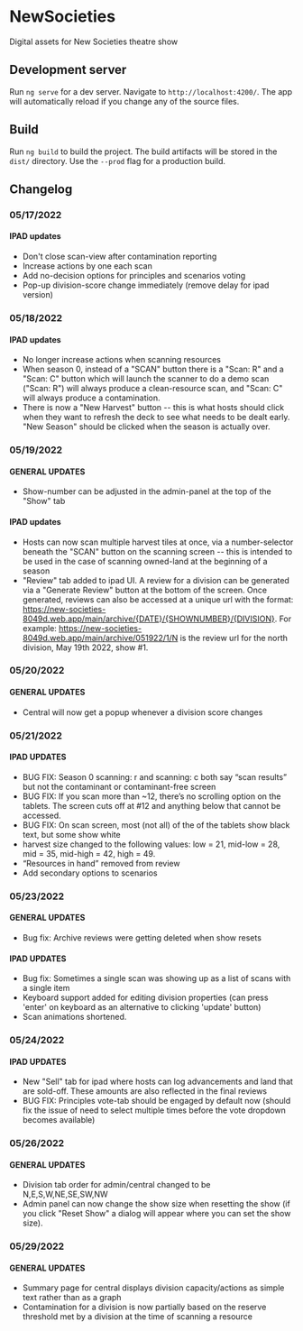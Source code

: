 # NewSocieties

Digital assets for New Societies theatre show

## Development server

Run `ng serve` for a dev server. Navigate to `http://localhost:4200/`. The app will automatically reload if you change any of the source files.

## Build

Run `ng build` to build the project. The build artifacts will be stored in the `dist/` directory. Use the `--prod` flag for a production build.

## Changelog
### 05/17/2022
#### IPAD updates
* Don't close scan-view after contamination reporting
* Increase actions by one each scan
* Add no-decision options for principles and scenarios voting
* Pop-up division-score change immediately (remove delay for ipad version)

### 05/18/2022
#### IPAD updates
* No longer increase actions when scanning resources
* When season 0, instead of a "SCAN" button there is a "Scan: R" and a "Scan: C" button which will launch the scanner to do a demo scan ("Scan: R") will always produce a clean-resource scan, and "Scan: C" will always produce a contamination.
* There is now a "New Harvest" button -- this is what hosts should click when they want to refresh the deck to see what needs to be dealt early. "New Season" should be clicked when the season is actually over.

### 05/19/2022
#### GENERAL UPDATES
* Show-number can be adjusted in the admin-panel at the top of the "Show" tab

#### IPAD updates
* Hosts can now scan multiple harvest tiles at once, via a number-selector beneath the "SCAN" button on the scanning screen -- this is intended to be used in the case of scanning owned-land at the beginning of a season
* "Review" tab added to ipad UI. A review for a division can be generated via a "Generate Review" button at the bottom of the screen. Once generated, reviews can also be accessed at a unique url with the format: https://new-societies-8049d.web.app/main/archive/{DATE}/{SHOWNUMBER}/{DIVISION}. For example: https://new-societies-8049d.web.app/main/archive/051922/1/N is the review url for the north division, May 19th 2022, show #1.

### 05/20/2022
#### GENERAL UPDATES
* Central will now get a popup whenever a division score changes

### 05/21/2022
#### IPAD UPDATES
* BUG FIX: Season 0 scanning: r and scanning: c both say “scan results” but not the contaminant or contaminant-free screen 
* BUG FIX: If you scan more than ~12, there’s no scrolling option on the tablets. The screen cuts off at #12 and anything below that cannot be accessed.
* BUG FIX: On scan screen, most (not all) of the of the tablets show black text, but some show white
* harvest size changed to the following values:  low = 21, mid-low = 28, mid = 35, mid-high = 42, high = 49. 
* “Resources in hand” removed from review
* Add secondary options to scenarios

### 05/23/2022
#### GENERAL UPDATES
* Bug fix: Archive reviews were getting deleted when show resets

#### IPAD UPDATES
* Bug fix: Sometimes a single scan was showing up as a list of scans with a single item
* Keyboard support added for editing division properties (can press 'enter' on keyboard as an alternative to clicking 'update' button)
* Scan animations shortened.

### 05/24/2022
#### IPAD UPDATES
* New "Sell" tab for ipad where hosts can log advancements and land that are sold-off. These amounts are also reflected in the final reviews
* BUG FIX: Principles vote-tab should be engaged by default now (should fix the issue of need to select multiple times before the vote dropdown becomes available)

### 05/26/2022
#### GENERAL UPDATES
* Division tab order for admin/central changed to be N,E,S,W,NE,SE,SW,NW 
* Admin panel can now change the show size when resetting the show (if you click "Reset Show" a dialog will appear where you can set the show size).

### 05/29/2022
#### GENERAL UPDATES
* Summary page for central displays division capacity/actions as simple text rather than as a graph
* Contamination for a division is now partially based on the reserve threshold met by a division at the time of scanning a resource